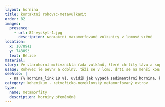 ```yaml
---
layout: hornina
title: kontaktní rohovec-metavulkanit
order: 82
images:
  presence:
    - url: 82-vyskyt-1.jpg
      description: Kontaktní matamorfované vulkanity v lomové stěně
location:
  x: 1078941
  y: 743092
  text: Bělice
material:
story: Ve starohorní mořivznikla řada vulkánů, které chrlily lávu a sopečný popel a bomby. Střídala se období vulkanické aktivity, kdy vznikaly mohutné vrstvy láv a popela a klidnější období, kdy převažovalo ukládání písku a prachu, přinášeného z pevniny. O mnoho později bylo celé souvství vulkanických a sedimentárních hornin zvrásněno a zatlačeno hluboko pod povrch Země, když po srážce litosférických desek začaly růst ohromné hory. Části zemské kůry se tavily a v hloubce několika km vznikala obří tělesa žhavého magmatu, z nichž se později staly granitové plutony. Jedno takové těleso proniklo do blízkosti starohorních vulkanitů a sedimentů a zahřálo je na vysokou teplotu. Vulkanity prošly metamorfózou - staly se z nich kontaktní rohovce. O mnoho milionů let později se díky erozi opět dostaly na povrch Země.
usage: Rohovec je pevný a odolný, těží se v lomu, drtí se na menší kousky, které se pak třídí podle velikosti. Přidává se do betonových a asfaltových směsí pro stavební účely.
seeAlso: |
  - na {% hornina_link 18 %}, uvidíš jak vypadá sedimentární hornina, která vznikla nedaleko ode mne a prošla stejnou metamorfózou jako já          
category: bohemikum - netvořicko-neveklovský metamorfovaný ostrov
type:
  name: metamorfity
  description: horniny přeměněné
---
```



